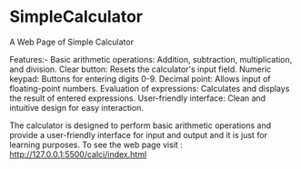 # SimpleCalculator
A Web Page of Simple Calculator

Features:-
Basic arithmetic operations: Addition, subtraction, multiplication, and division.
Clear button: Resets the calculator's input field.
Numeric keypad: Buttons for entering digits 0-9.
Decimal point: Allows input of floating-point numbers.
Evaluation of expressions: Calculates and displays the result of entered expressions.
User-friendly interface: Clean and intuitive design for easy interaction.

 The calculator is designed to perform basic arithmetic operations and provide a user-friendly interface for input and output and it is just for learning purposes.
 To see the web page visit : http://127.0.0.1:5500/calci/index.html
